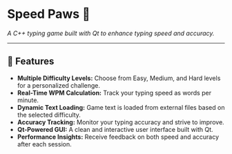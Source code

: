 # Speed Paws 🐾  
_A C++ typing game built with Qt to enhance typing speed and accuracy._

---

## 🚀 Features
- **Multiple Difficulty Levels:** Choose from Easy, Medium, and Hard levels for a personalized challenge.
- **Real-Time WPM Calculation:** Track your typing speed as words per minute.
- **Dynamic Text Loading:** Game text is loaded from external files based on the selected difficulty.
- **Accuracy Tracking:** Monitor your typing accuracy and strive to improve.
- **Qt-Powered GUI:** A clean and interactive user interface built with Qt.
- **Performance Insights:** Receive feedback on both speed and accuracy after each session.

